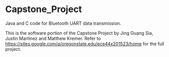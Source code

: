 # Capstone_Project

Java and C code for Bluetooth UART data transmission.

This is the software portion of the Capstone Project by Jing Guang Sia, Justin Martinez and Matthew Kremer. Refer to 
https://sites.google.com/a/oregonstate.edu/ece44x201523/home for the full project.
